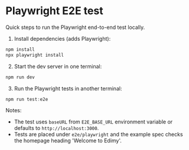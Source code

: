 # Playwright E2E test

Quick steps to run the Playwright end-to-end test locally.

1. Install dependencies (adds Playwright):

```powershell
npm install
npx playwright install
```

2. Start the dev server in one terminal:

```powershell
npm run dev
```

3. Run the Playwright tests in another terminal:

```powershell
npm run test:e2e
```

Notes:

- The test uses `baseURL` from `E2E_BASE_URL` environment variable or defaults to `http://localhost:3000`.
- Tests are placed under `e2e/playwright` and the example spec checks the homepage heading 'Welcome to Edimy'.
